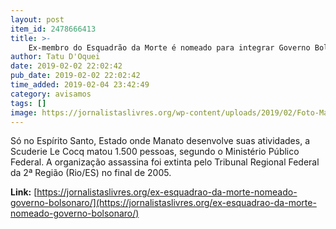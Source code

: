 ```yaml
---
layout: post
item_id: 2478666413
title: >-
    Ex-membro do Esquadrão da Morte é nomeado para integrar Governo Bolsonaro
author: Tatu D'Oquei
date: 2019-02-02 22:02:42
pub_date: 2019-02-02 22:02:42
time_added: 2019-02-04 23:42:49
category: avisamos
tags: []
image: https://jornalistaslivres.org/wp-content/uploads/2019/02/Foto-Manato-1024x554.jpg
---
```


Só no Espírito Santo, Estado onde Manato desenvolve suas atividades, a Scuderie Le Cocq matou 1.500 pessoas, segundo o Ministério Público Federal. A organização assassina foi extinta pelo Tribunal Regional Federal da 2ª Região (Rio/ES) no final de 2005.

**Link:** [https://jornalistaslivres.org/ex-esquadrao-da-morte-nomeado-governo-bolsonaro/](https://jornalistaslivres.org/ex-esquadrao-da-morte-nomeado-governo-bolsonaro/)

